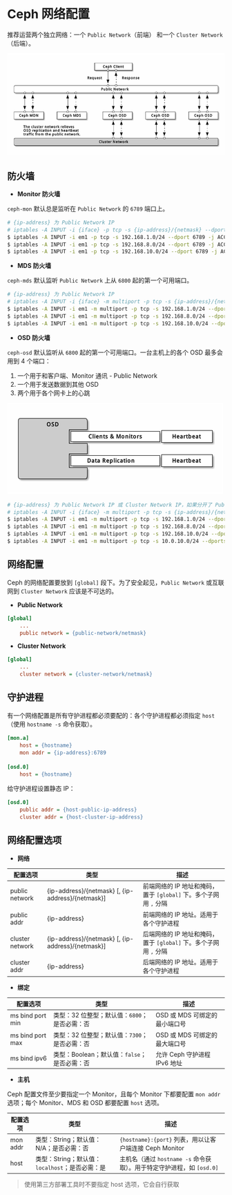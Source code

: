 # Ceph 网络配置

推荐运营两个独立网络：一个 `Public Network`（前端） 和一个 `Cluster Network`（后端）。

![Ceph Network Architecture](.images/network-architecture.png)

## 防火墙

* **Monitor 防火墙**

`ceph-mon` 默认总是监听在 `Public Network` 的 `6789` 端口上。

```sh
# {ip-address} 为 Public Network IP
# iptables -A INPUT -i {iface} -p tcp -s {ip-address}/{netmask} --dport 6789 -j ACCEPT
$ iptables -A INPUT -i em1 -p tcp -s 192.168.1.0/24 --dport 6789 -j ACCEPT
$ iptables -A INPUT -i em1 -p tcp -s 192.168.8.0/24 --dport 6789 -j ACCEPT
$ iptables -A INPUT -i em1 -p tcp -s 192.168.10.0/24 --dport 6789 -j ACCEPT # Public Network
```

* **MDS 防火墙**

`ceph-mds` 默认监听 `Public Network` 上从 `6800` 起的第一个可用端口。

```sh
# {ip-address} 为 Public Network IP
# iptables -A INPUT -i {iface} -m multiport -p tcp -s {ip-address}/{netmask} --dports 6800:7300 -j ACCEPT
$ iptables -A INPUT -i em1 -m multiport -p tcp -s 192.168.1.0/24 --dports 6800:7300 -j ACCEPT
$ iptables -A INPUT -i em1 -m multiport -p tcp -s 192.168.8.0/24 --dports 6800:7300 -j ACCEPT
$ iptables -A INPUT -i em1 -m multiport -p tcp -s 192.168.10.0/24 --dports 6800:7300 -j ACCEPT # Public Network
```

* **OSD 防火墙**

`ceph-osd` 默认监听从 `6800` 起的第一个可用端口。一台主机上的各个 OSD 最多会用到 4 个端口：

1. 一个用于和客户端、Monitor 通讯 - Public Network
2. 一个用于发送数据到其他 OSD
3. 两个用于各个网卡上的心跳

![OSD Firewall](.images/osd-firewall.png)

```sh
# {ip-address} 为 Public Network IP 或 Cluster Network IP，如果分开了 Public Network 和 Cluster Network，必须分别为之设置防火墙
# iptables -A INPUT -i {iface} -m multiport -p tcp -s {ip-address}/{netmask} --dports 6800:7300 -j ACCEPT
$ iptables -A INPUT -i em1 -m multiport -p tcp -s 192.168.1.0/24 --dports 6800:7300 -j ACCEPT
$ iptables -A INPUT -i em1 -m multiport -p tcp -s 192.168.8.0/24 --dports 6800:7300 -j ACEEPT
$ iptables -A INPUT -i em1 -m multiport -p tcp -s 192.168.10.0/24 --dports 6800:7300 -j ACEEPT # Public Network
$ iptables -A INPUT -i em1 -m multiport -p tcp -s 10.0.10.0/24 --dports 6800:7300 -j ACEEPT # Cluster Network
```

## 网络配置

Ceph 的网络配置要放到 `[global]` 段下。为了安全起见，`Public Network` 或互联网到 `Cluster Network` 应该是不可达的。

* **Public Network**

```ini
[global]
    ...
    public network = {public-network/netmask}
```

* **Cluster Network**

```ini
[global]
    ...
    cluster network = {cluster-network/netmask}
```

## 守护进程

有一个网络配置是所有守护进程都必须要配的：各个守护进程都必须指定 `host`（使用 `hostname -s` 命令获取）。

```ini
[mon.a]
    host = {hostname}
    mon addr = {ip-address}:6789

[osd.0]
    host = {hostname}
```

给守护进程设置静态 IP：

```ini
[osd.0]
    public addr = {host-public-ip-address}
    cluster addr = {host-cluster-ip-address}
```

## 网络配置选项

* **网络**

| 配置选项        | 类型                                              | 描述                                                              |
| --------------- | ------------------------------------------------- | ----------------------------------------------------------------- |
| public network  | {ip-address}/{netmask} [, {ip-address}/{netmask}] | 前端网络的 IP 地址和掩码，置于 `[global]` 下。多个子网用 `,` 分隔 |
| public addr     | {ip-address}                                      | 前端网络的 IP 地址。适用于各个守护进程                            |
| cluster network | {ip-address}/{netmask} [, {ip-address}/{netmask}] | 后端网络的 IP 地址和掩码，置于 `[global]` 下。多个子网用 `,` 分隔 |
| cluster addr    | {ip-address}                                      | 后端网络的 IP 地址。适用于各个守护进程                            |

* **绑定**

| 配置选项         | 类型                                          | 描述                          |
| ---------------- | --------------------------------------------- | ----------------------------- |
| ms bind port min | 类型：32 位整型；默认值：`6800`；是否必需：否 | OSD 或 MDS 可绑定的最小端口号 |
| ms bind port max | 类型：32 位整型；默认值：`7300`；是否必需：否 | OSD 或 MDS 可绑定的最大端口号 |
| ms bind ipv6     | 类型：Boolean；默认值：`false`；是否必需：否  | 允许 Ceph 守护进程 IPv6 地址  |

* **主机**

Ceph 配置文件至少要指定一个 Monitor，且每个 Monitor 下都要配置 `mon addr` 选项；每个 Monitor、MDS 和 OSD 都要配置 `host` 选项。

| 配置选项 | 类型                                            | 描述                                                                  |
| -------- | ----------------------------------------------- | --------------------------------------------------------------------- |
| mon addr | 类型：String；默认值：N/A；是否必需：否         | `{hostname}:{port}` 列表，用以让客户端连接 Ceph Monitor               |
| host     | 类型：String；默认值：`localhost`；是否必需：是 | 主机名（通过 `hostname -s` 命令获取）。用于特定守护进程，如 `[osd.0]` |

> 使用第三方部署工具时不要指定 host 选项，它会自行获取
